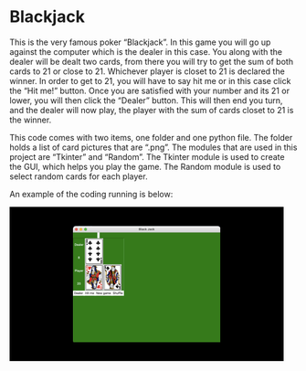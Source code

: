# Blackjack

This is the very famous poker “Blackjack”. In this game you will go up against the computer which is the dealer in this case. You along with the dealer will be dealt two cards, from there you will try to get the sum of both cards to 21 or close to 21. Whichever player is closet to 21 is declared the winner. In order to get to 21, you will have to say hit me or in this case click the “Hit me!” button. Once you are satisfied with your number and its 21 or lower, you will then click the “Dealer” button. This will then end you turn, and the dealer will now play, the player with the sum of cards closet to 21 is the winner.

This code comes with two items, one folder and one python file. The folder holds a list of card pictures that are “.png”. The modules that are used in this project are “Tkinter” and “Random”. 
The Tkinter module is used to create the GUI, which helps you play the game. 
The Random module is used to select random cards for each player.

An example of the coding running is below:

![](images/blackJackGIF.gif)
